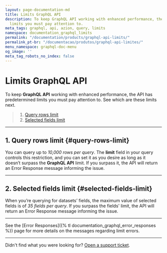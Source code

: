 ```yaml
---
layout: page-documentation-md
title: Limits GraphQL API
description: To keep GraphQL API working with enhanced performance, the API has predetermined
  limits you must pay attention to.
meta_tags: graphql, api, azion, query, limits
namespace: documentation_graphql_limits
permalink: "/documentation/products/graphql-api-limits/"
permalink_pt-br: "/documentacao/produtos/graphql-api-limites/"
menu_namespace: graphql-doc-menu
og_image: ''
meta_tag_robots_no_index: false
---
```

# Limits GraphQL API

To keep **GraphQL API** working with enhanced performance, the API has predetermined limits you must pay attention to. See which are these limits next.

> 1. [Query rows limit](#query-rows-limit)
> 2. [Selected fields limit](#selected-fields-limit)

---

## 1. Query rows limit {#query-rows-limit}

You can query up to *10,000 rows per query*. The **limit** field in your query controls this restriction, and you can set it as you desire as long as it doesn’t surpass the **GraphQL API** limit. If you surpass it,  the API will return an Error Response message informing the issue.

---

## 2. Selected fields limit {#selected-fields-limit}

When you’re querying for datasets’ fields, the maximum value of selected fields is of *35 fields per query*. If you surpass the fields' limit, the API will return an Error Response message informing the issue.

---

See the [Error Responses]({% tl documentation_graphql_error_responses %}) page for more details on the messages regarding limit errors.

---

Didn't find what you were looking for? [Open a support ticket](https://tickets.azion.com/).
